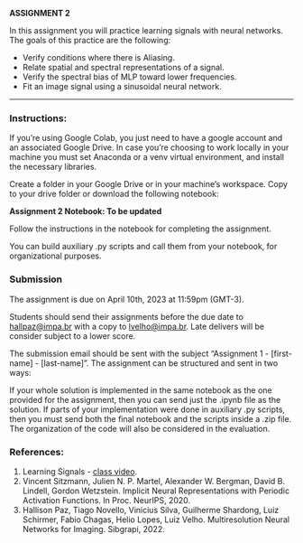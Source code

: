 **ASSIGNMENT 2**

In this assignment you will practice learning signals with neural networks. The goals of this practice are the following:

- Verify conditions where there is Aliasing.
- Relate spatial and spectral representations of a signal.
- Verify the spectral bias of MLP toward lower frequencies.
- Fit an image signal using a sinusoidal neural network.


------
### Instructions:
If you’re using Google Colab, you just need to have a google account and an associated Google Drive. In case you’re choosing to work locally in your machine you must set Anaconda or a venv virtual environment, and install the necessary libraries.

Create a folder in your Google Drive or in your machine’s workspace. Copy to your drive folder or download the following notebook:

**Assignment 2 Notebook: To be updated**

Follow the instructions in the notebook for completing the assignment.

You can build auxiliary .py scripts and call them from your notebook, for organizational purposes.

### Submission 

The assignment is due on April 10th, 2023 at 11:59pm (GMT-3).

Students should send their assignments before the due date to hallpaz@impa.br with a copy to lvelho@impa.br. Late delivers will be consider subject to a lower score.

The submission email should be sent with the subject “Assignment 1 - [first-name] - [last-name]”. The assignment can be structured and sent in two ways:

If your whole solution is implemented in the same notebook as the one provided for the assignment, then you can send just the .ipynb file as the solution. If parts of your implementation were done in auxiliary .py scripts, then you must send both the final notebook and the scripts inside a .zip file. The organization of the code will also be considered in the evaluation.

### References:

1. Learning Signals - [class video](https://www.youtube.com/watch?v=OcxvX4bMnzk).
2. Vincent Sitzmann, Julien N. P. Martel, Alexander W. Bergman, David B. Lindell, Gordon Wetzstein. Implicit Neural Representations with Periodic Activation Functions. In Proc. NeurIPS, 2020.
3. Hallison Paz, Tiago Novello, Vinicius Silva, Guilherme Shardong, Luiz Schirmer, Fabio Chagas, Helio Lopes, Luiz Velho. Multiresolution Neural Networks for Imaging. Sibgrapi, 2022.